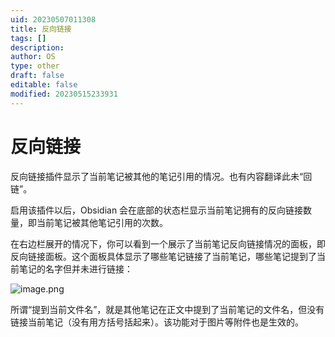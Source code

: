 ```yaml
---
uid: 20230507011308
title: 反向链接
tags: []
description: 
author: OS
type: other
draft: false
editable: false
modified: 20230515233931
---
```


# 反向链接

反向链接插件显示了当前笔记被其他的笔记引用的情况。也有内容翻译此未“回链”。

启用该插件以后，Obsidian 会在底部的状态栏显示当前笔记拥有的反向链接数量，即当前笔记被其他笔记引用的次数。

在右边栏展开的情况下，你可以看到一个展示了当前笔记反向链接情况的面板，即反向链接面板。这个面板具体显示了哪些笔记链接了当前笔记，哪些笔记提到了当前笔记的名字但并未进行链接：

![image.png](https://cdn.pkmer.cn/images/20230507011331.png!pkmer)

所谓“提到当前文件名”，就是其他笔记在正文中提到了当前笔记的文件名，但没有链接当前笔记（没有用方括号括起来）。该功能对于图片等附件也是生效的。